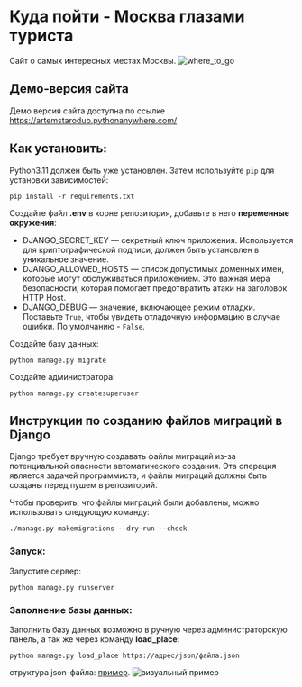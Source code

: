 # Куда пойти - Москва глазами туриста
Сайт о самых интересных местах Москвы.
![where_to_go](https://i.ibb.co/FV0ZMGV/stranica.png)
## Демо-версия сайта
Демо версия сайта доступна по ссылке https://artemstarodub.pythonanywhere.com/
## Как установить:
Python3.11 должен быть уже установлен. 
Затем используйте `pip`  для установки зависимостей:
```console
pip install -r requirements.txt
```
Создайте файл **.env** в корне репозитория, добавьте в него **переменные окружения**:
- DJANGO_SECRET_KEY — секретный ключ приложения. Используется для криптографической подписи, должен быть установлен в уникальное значение.
- DJANGO_ALLOWED_HOSTS — список допустимых доменных имен, которые могут обслуживаться приложением. Это важная мера безопасности, которая помогает предотвратить атаки на заголовок HTTP Host.
- DJANGO_DEBUG — значение, включающее режим отладки. Поставьте `True`, чтобы увидеть отладочную информацию в случае ошибки. По умолчанию - `False`.

Создайте базу данных:
```console
python manage.py migrate
```
Создайте администратора:
```console
python manage.py createsuperuser
```
## Инструкции по созданию файлов миграций в Django
Django требует вручную создавать файлы миграций из-за потенциальной опасности автоматического создания. Эта операция является задачей программиста, и файлы миграций должны быть созданы перед пушем в репозиторий.

Чтобы проверить, что файлы миграций были добавлены, можно использовать следующую команду:

```console
./manage.py makemigrations --dry-run --check
```
### Запуск:
Запустите сервер:
```console
python manage.py runserver
```
### Заполнение базы данных:
Заполнить базу данных возможно в ручную через администраторскую панель, а так же через команду **load_place**:
```console
python manage.py load_place https://адрес/json/файла.json
```
структура json-файла: [пример](https://raw.githubusercontent.com/devmanorg/where-to-go-places/master/places/%D0%92%D0%BE%D0%B4%D0%BE%D0%BF%D0%B0%D0%B4%20%D0%A0%D0%B0%D0%B4%D1%83%D0%B6%D0%BD%D1%8B%D0%B9.json).
![визуальный пример](https://i.ibb.co/dgZt0z2/image.png)
